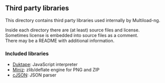 ## Third party libraries

This directory contains third party libraries used internally by Multiload-ng.

Inside each directory there are (at least) source files and license. Sometimes
license is embedded into source files as a comment.  
There may be a README with additional information.

### Included libraries

- [Duktape](http://duktape.org): JavaScript interpreter
- [Miniz](https://github.com/richgel999/miniz): zlib/deflate engine for PNG and ZIP
- [cJSON](https://github.com/DaveGamble/cJSON): JSON parser
